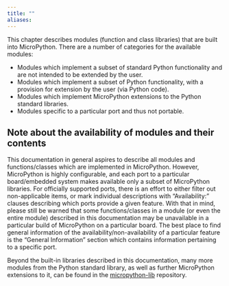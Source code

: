 ```yaml
---
title: ""
aliases:
---
```


This chapter describes modules (function and class libraries) that are built into MicroPython. There are a number of categories for the available modules:

* Modules which implement a subset of standard Python functionality and are not intended to be extended by the user.
* Modules which implement a subset of Python functionality, with a provision for extension by the user (via Python code).
* Modules which implement MicroPython extensions to the Python standard libraries.
* Modules specific to a particular port and thus not portable.

## Note about the availability of modules and their contents

This documentation in general aspires to describe all modules and functions/classes which are implemented in MicroPython. However, MicroPython is highly configurable, and each port to a particular board/embedded system makes available only a subset of MicroPython libraries. For officially supported ports, there is an effort to either filter out non-applicable items, or mark individual descriptions with “Availability:” clauses describing which ports provide a given feature. With that in mind, please still be warned that some functions/classes in a module (or even the entire module) described in this documentation may be unavailable in a particular build of MicroPython on a particular board. The best place to find general information of the availability/non-availability of a particular feature is the “General Information” section which contains information pertaining to a specific port.

Beyond the built-in libraries described in this documentation, many more modules from the Python standard library, as well as further MicroPython extensions to it, can be found in the [micropython-lib](https://github.com/micropython/micropython-lib) repository.

